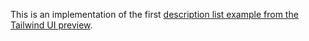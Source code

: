 This is an implementation of the first [description list example from the Tailwind UI preview](https://tailwindui.com/components/application-ui/data-display/description-lists).
